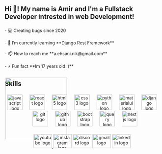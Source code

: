 <h2 align="left">Hi 👋! My name is Amir and I'm a Fullstack Developer intrested in web Development!</h2>

###

<p align="left">-  💻 Creating bugs since 2020<br><br>- 🌱 I’m currently learning    **Django Rest Framework**<br><br>- 📫 How to reach me **a.ehsani.nik@gmail.com**<br><br>- ⚡ Fun fact **Im 17 years old :)**</p>

###

<img align="right" style="position:absolute;" height="200" src="https://blogger.googleusercontent.com/img/b/R29vZ2xl/AVvXsEjNvOywmcyKtDjBMH2L7PNynL3U3rHVKIAXzeJU0JfBrpnctZP4wQYZSYT6O9lB-YvMbaaGpsUFRIHRcmelKsIegaO0blx-WJpYfhF77eQuQ0M6kYhNKS_hLepcaxynBh3eCzhXaxIDCAnWKtM37xH-pMbmAtMu-6KF6rDvYNUK5uxl41sEkWfLI6PI/s480/duck_conf.gif"  />

###

<h2 align="left">Skills</h2>

###

<div align="center">
  <img src="https://skillicons.dev/icons?i=js" height="50" alt="javascript logo"  />
  <img width="15" />
  <img src="https://skillicons.dev/icons?i=react" height="50" alt="react logo"  />
  <img width="15" />
  <img src="https://skillicons.dev/icons?i=html" height="50" alt="html5 logo"  />
  <img width="15" />
  <img src="https://skillicons.dev/icons?i=css" height="50" alt="css3 logo"  />
  <img width="15" />
  <img src="https://skillicons.dev/icons?i=py" height="50" alt="python logo"  />
  <img width="15" />
  <img src="https://skillicons.dev/icons?i=materialui" height="50" alt="materialui logo"  />
  <img width="15" />
  <img src="https://skillicons.dev/icons?i=django" height="50" alt="django logo"  />
  <img width="15" />
  <img src="https://skillicons.dev/icons?i=git" height="50" alt="git logo"  />
  <img width="15" />
  <img src="https://skillicons.dev/icons?i=github" height="50" alt="github logo"  />
  <img width="15" />
  <img src="https://skillicons.dev/icons?i=bootstrap" height="50" alt="bootstrap logo"  />
  <img width="15" />
  <img src="https://skillicons.dev/icons?i=jquery" height="50" alt="jquery logo"  />
  <img width="15" />
  <img src="https://skillicons.dev/icons?i=nextjs" height="50" alt="nextjs logo"  />
</div>

###

<div align="center">
  <a href="https://youtube.com/@amir_ehsani79?si=NDkX1jR9sw3nlRfl" target="_blank">
    <img src="https://raw.githubusercontent.com/maurodesouza/profile-readme-generator/master/src/assets/icons/social/youtube/default.svg" width="60" height="45" alt="youtube logo"  />
  </a>
  <img src="https://raw.githubusercontent.com/maurodesouza/profile-readme-generator/master/src/assets/icons/social/instagram/default.svg" width="60" height="45" alt="instagram logo"  />
  <img src="https://raw.githubusercontent.com/maurodesouza/profile-readme-generator/master/src/assets/icons/social/discord/default.svg" width="60" height="45" alt="discord logo"  />
  <img src="https://raw.githubusercontent.com/maurodesouza/profile-readme-generator/master/src/assets/icons/social/gmail/default.svg" width="60" height="45" alt="gmail logo"  />
  <img src="https://raw.githubusercontent.com/maurodesouza/profile-readme-generator/master/src/assets/icons/social/linkedin/default.svg" width="60" height="45" alt="linkedin logo"  />
</div>

###
